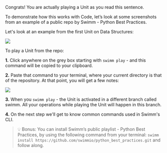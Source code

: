 Congrats! You are actually playing a Unit as you read this sentence. 

To demonstrate how this works with Code, let’s look at some screenshots from an example of a public repo by Swimm - Python Best Practices. 

Let's look at an example from the first Unit on Data Structures: 

![](https://github.com/swimmio/public/raw/master/screenshots/unit_view_not_started.png)

To play a Unit from the repo: 


   **1.** Click anywhere on the grey box starting with `swimm play` - and this command will be copied to your clipboard.
   
   **2.** Paste that command to your terminal, where your current directory is that of the repository. At that point, you will get a few notes:
   

   ![](https://github.com/swimmio/public/raw/master/screenshots/swimm_play.png)


   **3.** When you `swimm play` - the Unit is activated in a different branch called swimm. All your operations while playing the Unit will happen in this branch.
   
   **4.** On the next step we'll get to know common commands used in Swimm's CLI.
   
   

>💡 Bonus: You can install Swimm’s public playlist - Python Best Practices, by using the following command from your terminal: 
>`swimm install https://github.com/swimmio/python_best_practices.git` and follow along.

